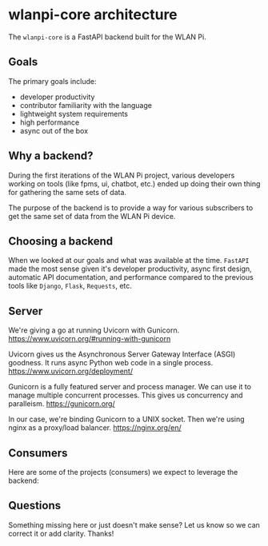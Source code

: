 # wlanpi-core architecture

The `wlanpi-core` is a FastAPI backend built for the WLAN Pi.

## Goals

The primary goals include:

- developer productivity
- contributor familiarity with the language
- lightweight system requirements
- high performance
- async out of the box

## Why a backend?

During the first iterations of the WLAN Pi project, various developers working on tools (like fpms, ui, chatbot, etc.) ended up doing their own thing for gathering the same sets of data.

The purpose of the backend is to provide a way for various subscribers to get the same set of data from the WLAN Pi device.

## Choosing a backend

When we looked at our goals and what was available at the time. `FastAPI` made the most sense given it's developer productivity, async first design, automatic API documentation, and performance compared to the previous tools like `Django`, `Flask`, `Requests`, etc.

## Server

We're giving a go at running Uvicorn with Gunicorn. https://www.uvicorn.org/#running-with-gunicorn

Uvicorn gives us the Asynchronous Server Gateway Interface (ASGI) goodness. It runs async Python web code in a single process. https://www.uvicorn.org/deployment/

Gunicorn is a fully featured server and process manager. We can use it to manage multiple concurrent processes. This gives us concurrency and paralleism. https://gunicorn.org/

In our case, we're binding Gunicorn to a UNIX socket. Then we're using nginx as a proxy/load balancer. https://nginx.org/en/

## Consumers

Here are some of the projects (consumers) we expect to leverage the backend:

## Questions

Something missing here or just doesn't make sense? Let us know so we can correct it or add clarity. Thanks!
